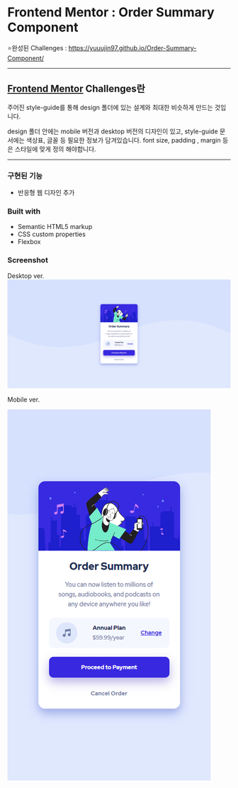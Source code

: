 # Frontend Mentor : Order Summary Component

⭐완성된 Challenges : https://yuuujin97.github.io/Order-Summary-Component/

---

## [Frontend Mentor](https://www.frontendmentor.io) Challenges란

주어진 style-guide를 통해 design 폴더에 있는 설계와 최대한 비슷하게 만드는 것입니다.

design 폴더 안에는 mobile 버전과 desktop 버전의 디자인이 있고,
style-guide 문서에는 색상표, 글꼴 등 필요한 정보가 담겨있습니다.
font size, padding , margin 등은 스타일에 맞게 정의 해야합니다.

---

### 구현된 기능

- 반응형 웹 디자인 추가

### Built with

- Semantic HTML5 markup
- CSS custom properties
- Flexbox

### Screenshot

Desktop ver.
![Design preview for the Profile card component coding challenge](./screenshot/desktop.png)

Mobile ver.

![Design preview for the Profile card component coding challenge](./screenshot/mobile.png)
